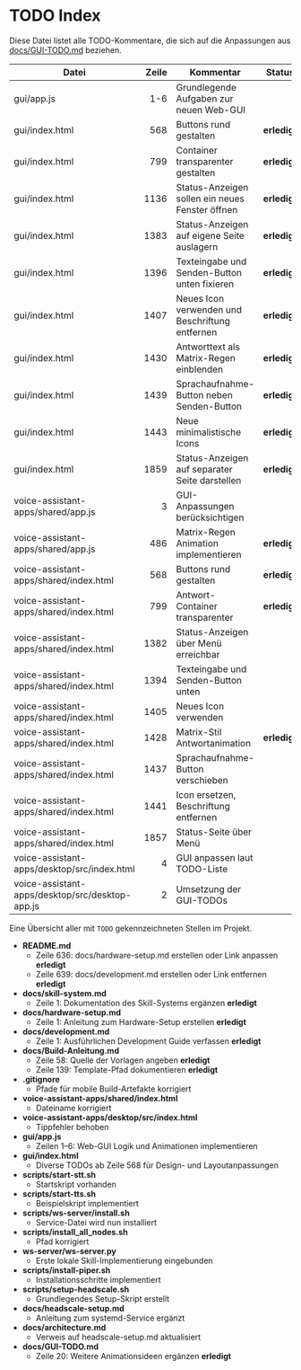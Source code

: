 # TODO Index

Diese Datei listet alle TODO-Kommentare, die sich auf die Anpassungen aus [docs/GUI-TODO.md](docs/GUI-TODO.md) beziehen.

| Datei | Zeile | Kommentar | Status |
|-------|------:|-----------|-----------|
| gui/app.js | 1-6 | Grundlegende Aufgaben zur neuen Web-GUI |
| gui/index.html | 568 | Buttons rund gestalten | **erledigt** |
| gui/index.html | 799 | Container transparenter gestalten | **erledigt** |
| gui/index.html | 1136 | Status-Anzeigen sollen ein neues Fenster öffnen | **erledigt** |
| gui/index.html | 1383 | Status-Anzeigen auf eigene Seite auslagern | **erledigt** |
| gui/index.html | 1396 | Texteingabe und Senden-Button unten fixieren | **erledigt** |
| gui/index.html | 1407 | Neues Icon verwenden und Beschriftung entfernen | **erledigt** |
| gui/index.html | 1430 | Antworttext als Matrix-Regen einblenden | **erledigt** |
| gui/index.html | 1439 | Sprachaufnahme-Button neben Senden-Button | **erledigt** |
| gui/index.html | 1443 | Neue minimalistische Icons | **erledigt** |
| gui/index.html | 1859 | Status-Anzeigen auf separater Seite darstellen | **erledigt** |
| voice-assistant-apps/shared/app.js | 3 | GUI-Anpassungen berücksichtigen |
| voice-assistant-apps/shared/app.js | 486 | Matrix-Regen Animation implementieren | **erledigt** |
| voice-assistant-apps/shared/index.html | 568 | Buttons rund gestalten | **erledigt** |
| voice-assistant-apps/shared/index.html | 799 | Antwort-Container transparenter | **erledigt** |
| voice-assistant-apps/shared/index.html | 1382 | Status-Anzeigen über Menü erreichbar |
| voice-assistant-apps/shared/index.html | 1394 | Texteingabe und Senden-Button unten |
| voice-assistant-apps/shared/index.html | 1405 | Neues Icon verwenden |
| voice-assistant-apps/shared/index.html | 1428 | Matrix-Stil Antwortanimation | **erledigt** |
| voice-assistant-apps/shared/index.html | 1437 | Sprachaufnahme-Button verschieben |
| voice-assistant-apps/shared/index.html | 1441 | Icon ersetzen, Beschriftung entfernen |
| voice-assistant-apps/shared/index.html | 1857 | Status-Seite über Menü |
| voice-assistant-apps/desktop/src/index.html | 4 | GUI anpassen laut TODO-Liste |
| voice-assistant-apps/desktop/src/desktop-app.js | 2 | Umsetzung der GUI-TODOs |

Eine Übersicht aller mit `TODO` gekennzeichneten Stellen im Projekt.

- **README.md**
  - Zeile 636: docs/hardware-setup.md erstellen oder Link anpassen **erledigt**
  - Zeile 639: docs/development.md erstellen oder Link entfernen **erledigt**
- **docs/skill-system.md**
  - Zeile 1: Dokumentation des Skill-Systems ergänzen **erledigt**
- **docs/hardware-setup.md**
  - Zeile 1: Anleitung zum Hardware-Setup erstellen **erledigt**
- **docs/development.md**
  - Zeile 1: Ausführlichen Development Guide verfassen **erledigt**
- **docs/Build-Anleitung.md**
  - Zeile 58: Quelle der Vorlagen angeben **erledigt**
  - Zeile 139: Template-Pfad dokumentieren **erledigt**
- **.gitignore**
  - Pfade für mobile Build-Artefakte korrigiert
- **voice-assistant-apps/shared/index.html**
  - Dateiname korrigiert
- **voice-assistant-apps/desktop/src/index.html**
  - Tippfehler behoben
- **gui/app.js**
  - Zeilen 1–6: Web-GUI Logik und Animationen implementieren
- **gui/index.html**
  - Diverse TODOs ab Zeile 568 für Design- und Layoutanpassungen
- **scripts/start-stt.sh**
  - Startskript vorhanden
- **scripts/start-tts.sh**
  - Beispielskript implementiert
- **scripts/ws-server/install.sh**
  - Service-Datei wird nun installiert
- **scripts/install_all_nodes.sh**
  - Pfad korrigiert
- **ws-server/ws-server.py**
  - Erste lokale Skill-Implementierung eingebunden
- **scripts/install-piper.sh**
  - Installationsschritte implementiert
- **scripts/setup-headscale.sh**
  - Grundlegendes Setup-Skript erstellt
- **docs/headscale-setup.md**
  - Anleitung zum systemd-Service ergänzt
- **docs/architecture.md**
  - Verweis auf headscale-setup.md aktualisiert
- **docs/GUI-TODO.md**
  - Zeile 20: Weitere Animationsideen ergänzen **erledigt**
